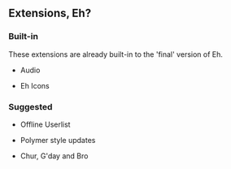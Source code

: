 ## Extensions, Eh?

### Built-in

These extensions are already built-in to the 'final' version of Eh.

* Audio

* Eh Icons

### Suggested

* Offline Userlist

* Polymer style updates

* Chur, G'day and Bro

